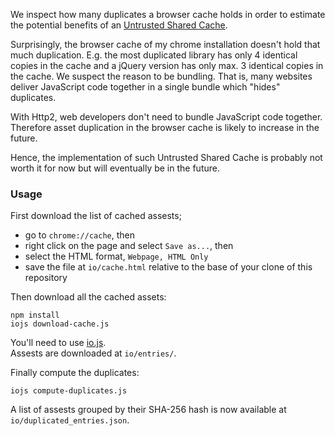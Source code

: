 We inspect how many duplicates a browser cache holds in order to estimate the potential benefits of an [Untrusted Shared Cache](https://github.com/brillout/FasterWeb/blob/master/UntrustedSharedCache.md).

Surprisingly, the browser cache of my chrome installation doesn't hold that much duplication. E.g. the most duplicated library has only 4 identical copies in the cache and a jQuery version has only max. 3 identical copies in the cache. We suspect the reason to be bundling. That is, many websites deliver JavaScript code together in a single bundle which "hides" duplicates.

With Http2, web developers don't need to bundle JavaScript code together. Therefore asset duplication in the browser cache is likely to increase in the future.

Hence, the implementation of such Untrusted Shared Cache is probably not worth it for now but will eventually be in the future.


### Usage

First download the list of cached assests;
  - go to `chrome://cache`, then
  - right click on the page and select `Save as...`, then
  - select the HTML format, `Webpage, HTML Only`
  - save the file at `io/cache.html` relative to the base of your clone of this repository


Then download all the cached assets:  
```
npm install
iojs download-cache.js
```
You'll need to use [io.js](http://iojs.org).  
Assests are downloaded at `io/entries/`.


Finally compute the duplicates:
```
iojs compute-duplicates.js
```
A list of assests grouped by their SHA-256 hash is now available at `io/duplicated_entries.json`.
